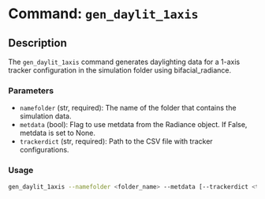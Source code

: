 # Command: `gen_daylit_1axis`

## Description

The `gen_daylit_1axis` command generates daylighting data for a 1-axis tracker configuration in the simulation folder using bifacial_radiance.

### Parameters

- `namefolder` (str, required): The name of the folder that contains the simulation data.
- `metdata` (bool): Flag to use metdata from the Radiance object. If False, metdata is set to None.
- `trackerdict` (str, required): Path to the CSV file with tracker configurations.

### Usage

```bash
gen_daylit_1axis --namefolder <folder_name> --metdata [--trackerdict <tracker_config_path>]
```
